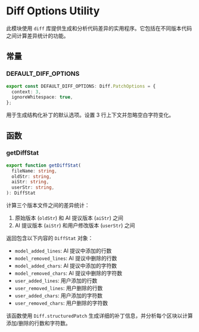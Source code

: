 # Diff Options Utility

此模块使用 `diff` 库提供生成和分析代码差异的实用程序。它包括在不同版本代码之间计算差异统计的功能。

## 常量

### DEFAULT_DIFF_OPTIONS
```ts
export const DEFAULT_DIFF_OPTIONS: Diff.PatchOptions = {
  context: 3,
  ignoreWhitespace: true,
};
```
用于生成结构化补丁的默认选项。设置 3 行上下文并忽略空白字符变化。

## 函数

### getDiffStat
```ts
export function getDiffStat(
  fileName: string,
  oldStr: string,
  aiStr: string,
  userStr: string,
): DiffStat
```
计算三个版本文件之间的差异统计：
1. 原始版本 (`oldStr`) 和 AI 提议版本 (`aiStr`) 之间
2. AI 提议版本 (`aiStr`) 和用户修改版本 (`userStr`) 之间

返回包含以下内容的 `DiffStat` 对象：
- `model_added_lines`: AI 提议中添加的行数
- `model_removed_lines`: AI 提议中删除的行数
- `model_added_chars`: AI 提议中添加的字符数
- `model_removed_chars`: AI 提议中删除的字符数
- `user_added_lines`: 用户添加的行数
- `user_removed_lines`: 用户删除的行数
- `user_added_chars`: 用户添加的字符数
- `user_removed_chars`: 用户删除的字符数

该函数使用 `Diff.structuredPatch` 生成详细的补丁信息，并分析每个区块以计算添加/删除的行数和字符数。